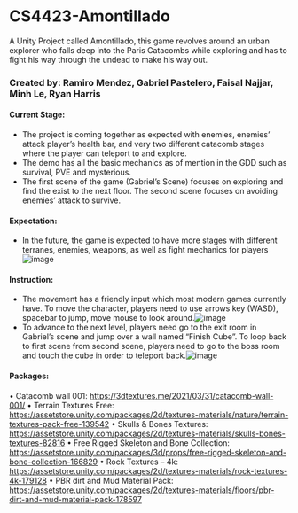 # CS4423-Amontillado
A Unity Project called Amontillado, this game revolves around an urban explorer who falls deep into the Paris Catacombs while exploring and has to fight his way through the undead to make his way out.


### Created by: Ramiro Mendez, Gabriel Pastelero, Faisal Najjar, Minh Le, Ryan Harris

#### Current Stage:
* The project is coming together as expected with enemies, enemies’ attack player’s health bar, and very two different catacomb stages where the player can teleport to and explore.
* The demo has all the basic mechanics as of mention in the GDD such as survival, PVE and mysterious.
* The first scene of the game (Gabriel’s Scene) focuses on exploring and find the exist to the next floor. The second scene focuses on avoiding enemies’ attack to survive.


#### Expectation:
 * In the future, the game is expected to have more stages with different terranes, enemies, weapons, as well as fight mechanics for players![image](https://user-images.githubusercontent.com/90067776/169108663-e3abae60-f383-423b-81f7-44f93a34e006.png)

#### Instruction: 
* The movement has a friendly input which most modern games currently have. To move the character, players need to use arrows key (WASD), spacebar to jump, move mouse to look around.![image](https://user-images.githubusercontent.com/90067776/169108744-4f903cb2-43c6-4fa2-8341-ab2ee7ff6ba3.png)
* To advance to the next level, players need go to the exit room in Gabriel’s scene and jump over a wall named “Finish Cube”. To loop back to first scene from second scene, players need to go to the boss room and touch the cube in order to teleport back.![image](https://user-images.githubusercontent.com/90067776/169108776-d21b753c-657a-407a-81eb-4791e50fb6d9.png)


#### Packages:
•	Catacomb wall 001: https://3dtextures.me/2021/03/31/catacomb-wall-001/
•	Terrain Textures Free: https://assetstore.unity.com/packages/2d/textures-materials/nature/terrain-textures-pack-free-139542
•	Skulls & Bones Textures: https://assetstore.unity.com/packages/2d/textures-materials/skulls-bones-textures-82816
•	Free Rigged Skeleton and Bone Collection: https://assetstore.unity.com/packages/3d/props/free-rigged-skeleton-and-bone-collection-166829
•	Rock Textures – 4k: https://assetstore.unity.com/packages/2d/textures-materials/rock-textures-4k-179128
•	PBR dirt and Mud Material Pack: https://assetstore.unity.com/packages/2d/textures-materials/floors/pbr-dirt-and-mud-material-pack-178597
